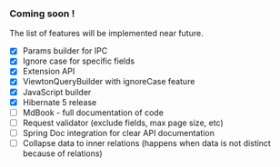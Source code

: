 ### Coming soon !

The list of features will be implemented near future.

- [x] Params builder for IPC
- [x] Ignore case for specific fields
- [x] Extension API
- [x] ViewtonQueryBuilder with ignoreCase feature
- [x] JavaScript builder
- [x] Hibernate 5 release
- [ ] MdBook - full documentation of code
- [ ] Request validator (exclude fields, max page size, etc)
- [ ] Spring Doc integration for clear API documentation
- [ ] Collapse data to inner relations (happens when data is not distinct because of relations)
